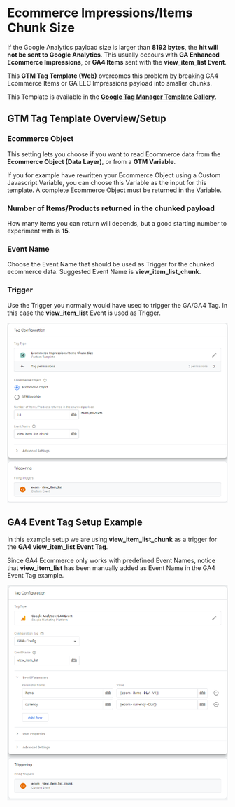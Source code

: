# Ecommerce Impressions/Items Chunk Size
If the Google Analytics payload size is larger than **8192 bytes**, the **hit will not be sent to Google Analytics**. This usually occours with **GA Enhanced Ecommerce Impressions**, or **GA4 Items** sent with the **view_item_list Event**.

This **GTM Tag Template (Web)** overcomes this problem by breaking GA4 Ecommerce Items or GA EEC Impressions payload into smaller chunks.

This Template is available in the [**Google Tag Manager Template Gallery**](https://tagmanager.google.com/gallery/#/owners/gtm-templates-knowit-experience/templates/gtm-ecom-impressions-items-chunk-size-tag).

## GTM Tag Template Overview/Setup
### Ecommerce Object
This setting lets you choose if you want to read Ecommerce data from the **Ecommerce Object (Data Layer)**, or from a **GTM Variable**.

If you for example have rewritten your Ecommerce Object using a Custom Javascript Variable, you can choose this Variable as the input for this template. A complete Ecommerce Object must be returned in the Variable.

### Number of Items/Products returned in the chunked payload
How many items you can return will depends, but a good starting number to experiment with is **15**.

### Event Name
Choose the Event Name that should be used as Trigger for the chunked ecommerce data.
Suggested Event Name is **view_item_list_chunk**.

### Trigger
Use the Trigger you normally would have used to trigger the GA/GA4 Tag. In this case the **view_item_list** Event is used as Trigger.

![Ecommerce Impressions/Items Chunk Size Tag](https://github.com/gtm-templates-knowit-experience/gtm-ecom-impressions-items-chunk-size-tag/blob/main/images/ecom-impressions-items-chunk-size-tag-template.png)

## GA4 Event Tag Setup Example
In this example setup we are using **view_item_list_chunk** as a trigger for the **GA4 view_item_list Event Tag**.

Since GA4 Ecommerce only works with predefined Event Names, notice that **view_item_list** has been manually added as Event Name in the GA4 Event Tag example.

![GA4 Event Tag Setup Example](https://github.com/gtm-templates-knowit-experience/gtm-ecom-impressions-items-chunk-size-tag/blob/main/images/ga4-view_item_list_tag-example-setup.png)
